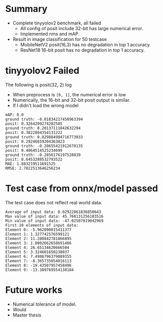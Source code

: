 
# Summary

- Complete tinyyolov2 benchmark, all failed
	- All config of posit include 32-bit has large numerical error.
	- Implemented nms and mAP.
- Result in image classification for 50 testcase
	- MobileNetV2 posit(16,3) has no degradation in top 1 accuracy.
	- ResNet18 16-bit posit has no degradation in top 1 accuracy.

# tinyyolov2 Failed

The following is posit(32, 2) log
- When preprocess is `[0, 1]`, the numerical error is low
- Numerically, the 16-bit and 32-bit posit output is similar.
- If I didn't load the wrong model

```
mAP: 0.0
ground truth: -0.01834217458963394
posit: 0.3264209274202585
ground truth: 0.20137111842632294
posit: 0.3822804354131222
ground truth: 0.029884984716773033
posit: 0.29246659204363823
ground truth: -0.20655421912670135
posit: 0.4064514525234699
ground truth: -0.2856176197528839
posit: 0.6453288532793522
MAE: 1.883219511691525
RMSE: 2.7022513646256234
```

# Test case from onnx/model passed

The test case does not reflect real world data.

```
Average of input data: 0.02922861836850643
Max value of input data: 45.768131256103516
Min value of input data: -47.02507019042969
First 10 elements of input data:
Element 0: -5.962090015411377
Element 1: 1.327742576599121
Element 2: 11.280842781066895
Element 3: 1.8002662658691406
Element 4: 26.65134620666504
Element 5: 3.324601650238037
Element 6: 7.4986796379089355
Element 7: -8.365735054016113
Element 8: -19.43507957458496
Element 9: -13.389769554138184
```


# Future works

- Numerical tolerance of model.
- Would
- Master thesis